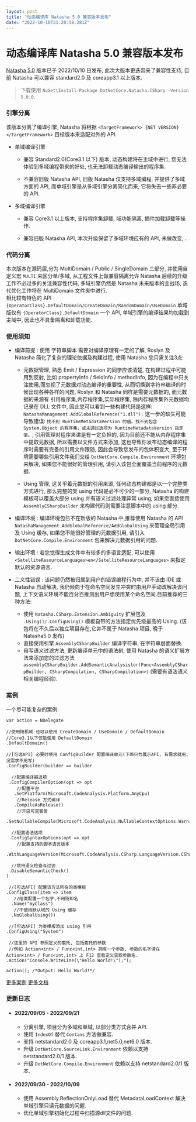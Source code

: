 ```yaml
---
layout: post
title: "动态编译库 Natasha 5.0 兼容版本发布"
date: "2022-10-10T21:20:18.281Z"
---
```

动态编译库 Natasha 5.0 兼容版本发布
========================

[Natasha 5.0](https://github.com/dotnetcore/Natasha) 版本已于 2022/10/10 日发布, 此次大版本更迭带来了兼容性支持, 目前 Natasha 可以兼容 standard2.0 及 coreapp3.1 以上版本.

> 下载使用 `NuGet\Install-Package DotNetCore.Natasha.CSharp -Version 5.0.0`.

  

### 引擎分离

该版本分离了编译引擎, Natasha 将根据 `<TargetFramework> {NET VERSION} </TargetFramework>` 目标版本来适配对外的 API.

*   单域编译引擎
    
    *   兼容 Standard2.0(Core3.1 以下) 版本, 动态构建将在主域中进行, 您无法体验到多域编程带来的好处, 也无法卸载动态编译输出的程序集.
        
    *   不兼容旧版 Natasha API, 旧版 Natasha 仅支持多域编程, 并提供了多域方面的 API, 而单域引擎是从多域引擎分离简化而来, 它将失去一些非必要的 API.
        

  

*   多域编译引擎
    
    *   兼容 Core3.1 以上版本, 支持程序集卸载, 域功能隔离, 插件加载卸载等操作.
        
    *   兼容旧版 Natasha API, 本次升级保留了多域环境应有的 API, 未做改变, .
        

  

### 代码分离

本次版本在源码层,分为 MultiDomain / Public / SingleDomain 三部分, 并使用自定义宏 `MULTI` 来区分单/多域, 从工程文件上做兼容隔离允许 Natasha 后续的升级工作不必过多的关注兼容性代码, 多域引擎仍然是 Natasha 未来版本的主战场, 迭代优化工作将在 MultiDomain 文件夹中进行.  
相比较有特色的 API `{OperatorClass}.DefaultDomain/CreateDomain/RandomDomain/UseDomain` 单域版仅有 `{OperatorClass}.DefaultDomain` 一个 API, 单域引擎的编译结果均加载到主域中, 因此也不具备隔离和卸载功能.

  

### 使用须知

*   编译前提 : 使用 字符串脚本 需要对编译原理有一定的了解, Roslyn 及 Natasha 简化了复杂的理论依据及构建过程, 使用 Natasha 您只需关注3点:
    
    *   元数据管理, 熟悉 Emit / Expression 的同学应该清楚, 在构建过程中可能用到反射, 比如 propertyInfo / fieldInfo / methodInfo, 因为在编程中只关注使用,而忽视了元数据对动态编译的重要性, 从而切换到字符串编译的时候出现各种各样的问题, Roslyn 和 Natasha 同样是需要元数据的, 而元数据的来源有 引用程序集,内存程序集,实际程序集, 除内存程序集外元数据均记录在 DLL 文件中, 因此您可以看到一些构建代码是这样: `NatashaManagement.AddGlobalReference("1.dll");` 这一步的缺失可能导致错误: `找不到 RuntimeMetadataVersion 的值。找不到包含 System.Object 的程序集，或未通过选项为 RuntimeMetadataVersion 指定值。`, 引用管理对程序来讲是有一定负担的, 因为目前还不能从内存程序集中提取元数据, 所以需要以文件方式来添加, 这也导致你发布动态编译的程序时需要有完备的引用文件跟随, 因此会导致您发布的包体积变大, 至于环境需要哪些引用文件我们交给 `DotNetCore.Compile.Environment` 环境包来解决, 如果您不能很好的管理引用, 请引入该包全面覆盖当前程序的元数据.
        
    *   Using 管理, 这关乎着元数据的引用来源, 任何动态构建都是以一个完整类方式进行, 那么完整的类 using 代码是必不可少的一部分, Natasha 的构建模板可以覆盖大部分 using 并有语义过滤处理异常 using, 如果您直接使用 `AssemblyCSharpBuilder` 来构建代码则需要注意脚本中的 using 部分.
        
*   编译环境 : 编译环境包已不在新版的 Natasha 中,推荐使用 Natasha 的 API `NatashaManagement.AddGlobalReference/AddGlobalUsing` 来管理全局引用及 Using 缓存, 如果您不能很好管理的元数据引用, 请引入 `DotNetCore.Compile.Environment` 包来解决元数据引用的问题.
    
*   输出环境 : 若您觉得生成文件中有较多的多语言适配, 可以使用 `<SatelliteResourceLanguages>en</SatelliteResourceLanguages>` 来指定默认的资源语言.
    
*   二义性错误 : 该问题仍然被归属到用户的错误编程行为中, 并不该由 IDE 或 Natasha 自动解决, 我仍倾向于在命名空间发生冲突时由用户手动改解决该问题, 上下文语义环境不能百分百推测出用户想使用某个命名空间.目前推荐的三种方法:
    
    *   使用 `Natasha.CSharp.Extension.Ambiguity` 扩展包及 `.Using()/.ConfigUsing()` 模板自带的方法指定优先级最高的 Using. (该包将在不久后以独立项目存在,它并不属于 Natasha 项目, 晚于 Natasha5.0 发布)
    *   直接使用引擎 `AssemblyCSharpBuilder` 编译字符串, 在字符串层面替换.
    *   自写语义过滤方法, 更新编译单元中的语法树, 使用 Natasha 的语义扩展方法来添加您的过滤方法`assemblyCSharpBuilder.AddSemanticAnalysistor(Func<AssemblyCSharpBuilder, CSharpCompilation, CSharpCompilation>)` (需要有语法语义相关编程经验).

### 案例

一个尽可能复杂的案例:

    var action = NDelegate
    
    //使用随机域 也可以使用 CreateDomain / UseDomain / DefaultDomain 
    //Core3.1以下仅能使用 DefaultDomain
    .DefaultDomain()
    
    //[可选API] 必要时使用 ConfigBuilder 配置编译单元(下面只为展示API, 有需求就用, 没需求不用写)
    .ConfigBuilder(builder => builder
    
      //配置编译器选项
     .ConfigCompilerOption(opt => opt
        //配置平台
       .SetPlatform(Microsoft.CodeAnalysis.Platform.AnyCpu)
        //Release 方式编译
       .CompileAsRelease()
        //开启可空警告
       .SetNullableCompile(Microsoft.CodeAnalysis.NullableContextOptions.Warnings))
    
      //配置语法选项
     .ConfigSyntaxOptions(opt => opt
        //配置支持的脚本语言版本
       .WithLanguageVersion(Microsoft.CodeAnalysis.CSharp.LanguageVersion.CSharp8))
    
      //禁用语义检查与过滤
     .DisableSemanticCheck()
    )
    
     //[可选API] 配置该方法所在的类模板
    .ConfigClass(item => item
       //给类配置一个名字,不用随即名
      .Name("myClass")
       //不使用默认域的 Using 缓存
      .NoGlobalUsing())
    
     //[可选API] 为类模板添加 using 引用
    .ConfigUsing("System")
    
     //这里的 API 参照定义的委托, 包括委托的参数
     //例如 Action<int> / Func<int,int> 拥有一个参数, 参数的名字请在 Action<int> / Func<int,int> 上 F12 查看定义获取参数名.
    .Action("Console.WriteLine(\"Hello World!\");");
    
    action(); /*Output: Hello World!*/
    

[更多案例](https://github.com/dotnetcore/Natasha/tree/dev/samples) [更多文档](https://natasha.dotnetcore.xyz/zh-Hans/docs/get_started/getting-started)

  

### 更新日志

*   #### 2022/09/05 - 2022/09/21
    
    *   分离引擎, 项目分为多域和单域, 以部分类方式合并 API.
    *   使用 `IndexOf` 替代 `Contans` 方法做兼容.
    *   支持 netstandard2.0 及 coreapp3.1,net5.0,net6.0 版本.
    *   升级 `DotNetCore.SourceLink.Environment` 依赖以支持 netstandard2.0/1 版本.
    *   升级 `DotNetCore.Compile.Environment` 依赖以支持 netstandard2.0/1 版本.
*   #### 2022/09/30 - 2022/10/09
    
    *   使用 Assembly.ReflectionOnlyLoad 替代 MetadataLoadContext 解决单域引擎只读元数据的问题.
    *   优化单域引擎初始化过程中扫描源dll文件的问题.